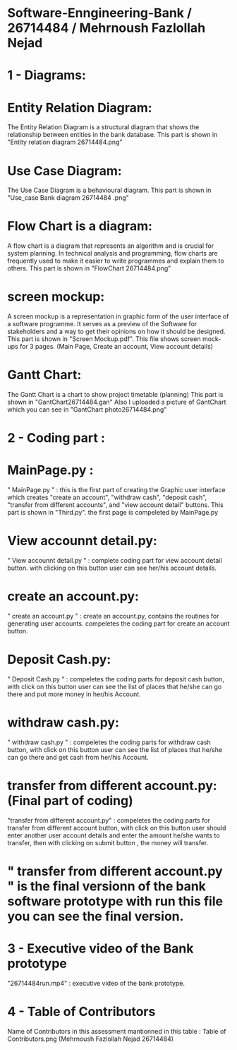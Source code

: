 # Software-Enngineering-Bank / 26714484 / Mehrnoush Fazlollah Nejad

# 1 - Diagrams:

# Entity Relation Diagram: 
The Entity Relation Diagram is a structural diagram that shows the relationship between entities in the bank database. This part is shown in "Entity relation diagram 26714484.png"

# Use Case Diagram:
The Use Case Diagram is a behavioural diagram. This part is shown in "Use_case Bank diagram 26714484 .png"

# Flow Chart is a diagram:
A flow chart is a diagram that represents an algorithm and is crucial for system planning. In technical analysis and programming, flow charts are frequently used to make it easier to write programmes and explain them to others. This part is shown in "FlowChart 26714484.png"

# screen mockup:
A screen mockup is a representation in graphic form of the user interface of a software programme. It serves as a preview of the Software for stakeholders and a way to get their opinions on how it should be designed. This part is shown in "Screen Mockup.pdf". This file shows screen mock-ups for 3 pages. (Main Page, Create an account, View account details)

# Gantt Chart:
The Gantt Chart is a chart to show project timetable (planning) This part is shown in "GantChart26714484.gan" Also I uploaded a picture of GantChart which you can see in "GantChart photo26714484.png"


# 2 - Coding part : 

# MainPage.py :
" MainPage.py " : this is the first part of creating the Graphic user interface which creates "create an account", "withdraw cash",  "deposit cash", "transfer from different accounts", and "view account detail" buttons. This part is shown in "Third.py".    the first page is compeleted by MainPage.py

# View accounnt detail.py:
" View accounnt detail.py " : complete coding part for view account detail button. with clicking on this button user can see her/his account details. 

# create an account.py:
" create an account.py " : create an account.py, contains the routines for generating user accounts. compeletes the coding part for create an account button.

# Deposit Cash.py:
" Deposit Cash.py " : compeletes the coding parts for deposit cash button, with click on this button user can see the list of places that he/she can go there and put more money in her/his Account.

# withdraw cash.py:
" withdraw cash.py " : compeletes the coding parts for withdraw cash button, with click on this button user can see the list of places that he/she can go there and get cash from her/his Account.

# transfer from different account.py: (Final part of coding)
"transfer from different account.py" : compeletes the coding parts for transfer from different account button, with click on this button user should enter another user account details and enter the amount he/she wants to transfer, then with clicking on submit button , the money will transfer.

# " transfer from different account.py " is the final versionn of the bank software prototype with run this file you can see the final version.


# 3 - Executive video of the Bank prototype

"26714484run.mp4" : executive video of the bank prototype.

# 4 - Table of Contributors
Name of Contributors in this assessment mantionned in this table : Table of Contributors.png (Mehrnoush Fazlollah Nejad 26714484)
